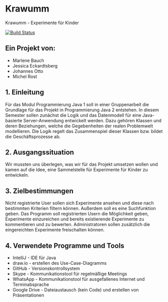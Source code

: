 # Krawumm
Krawumm - Experimente für Kinder

[![Build Status](https://github.com/fh-erfurt/Krawumm/workflows/build/badge.svg)](https://github.com/fh-erfurt/Krawumm/actions)

## Ein Projekt von:
* Marlene Bauch
* Jessica Eckardtsberg
* Johannes Otto
* Michel Rost

## 1. Einleitung
Für das Modul Programmierung Java 1 soll in einer Gruppenarbeit die Grundlage für das Projekt in Programmierung Java 2 entstehen. In diesem Semester sollen zunächst die Logik und das Datenmodell für eine Java-basierte Server-Anwendung entwickelt werden. Dazu gehören Klassen und deren Beziehungen, welche die Gegebenheiten der realen Problemwelt modellieren. Die Logik regelt das Zusammenspiel dieser Klassen bzw. bildet die Geschäftsprozesse ab.

## 2. Ausgangssituation
Wir mussten uns überlegen, was wir für das Projekt umsetzen wollen und kamen auf die Idee, eine Sammelstelle für Experimente für Kinder zu entwickeln.

## 3. Zielbestimmungen
Nicht registrierte User sollen sich Experimente ansehen und diese nach bestimmten Kriterien filtern können. Außerdem soll es eine Suchfunktion geben.
Das Programm soll registrierten Usern die Möglichkeit geben, Experimente einzureichen und bereits existierende Experimente zu kommentieren und zu bewerten.
Administratoren sollen zusätzlich die eingereichten Experimente freischalten können.

## 4. Verwendete Programme und Tools
* IntelliJ      - IDE für Java
* draw.io       - erstellen des Use-Case-Diagramms
* GitHub        - Versionskontrollsystem
* Skype         - Kommunikationstool für regelmäßige Meetings
* WhatsApp      - Kommunikationstool für ausgefallenes Internet und Terminabsprache
* Google Drive  - Dateiaustausch (kein Code) und erstellen von Präsentationen
